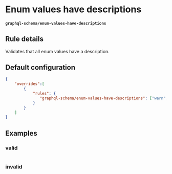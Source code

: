 # Enum values have descriptions
#### `graphql-schema/enum-values-have-descriptions`

## Rule details

Validates that all enum values have a description. 

## Default configuration

```json
{
    "overrides":[
        {
            "rules": {
               "graphql-schema/enum-values-have-descriptions": ["warn", {"commentDescriptions": false}]
            }
        }
    ]
}
```

## Examples

### valid
```graphql
```

### invalid
```graphql
```
